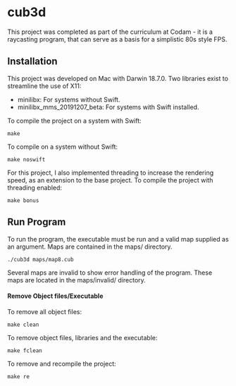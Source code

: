 # cub3d

This project was completed as part of the curriculum at Codam - it is a
raycasting program, that can serve as a basis for a simplistic 80s style
FPS.

## Installation

This project was developed on Mac with Darwin 18.7.0. Two libraries exist to
streamline the use of X11:

- minilibx: For systems without Swift.
- minilibx\_mms\_20191207\_beta: For systems with Swift installed.

To compile the project on a system with Swift:

```
make
```

To compile on a system without Swift:

```
make noswift
```

For this project, I also implemented threading to increase the rendering speed,
as an extension to the base project. To compile the project with threading
enabled:

```
make bonus
```

## Run Program

To run the program, the executable must be run and a valid map supplied as
an argument. Maps are contained in the maps/ directory.

```
./cub3d maps/map8.cub
```

Several maps are invalid to show error handling of the program. These maps
are located in the maps/invalid/ directory.


#### Remove Object files/Executable

To remove all object files:

```
make clean
```

To remove object files, libraries and the executable:

```
make fclean
```

To remove and recompile the project:

```
make re
```
